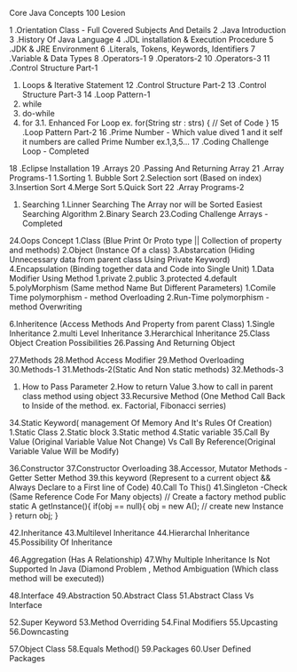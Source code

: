 Core Java Concepts 100 Lesion

1  .Orientation Class - Full Covered Subjects And Details
2  .Java Introduction 
3  .History Of Java Language
4  .JDL installation & Execution Procedure
5  .JDK & JRE Environment
6  .Literals, Tokens, Keywords, Identifiers
7  .Variable & Data Types
8  .Operators-1
9  .Operators-2
10 .Operators-3
11 .Control Structure Part-1 
  1. Loops & Iterative Statement
12 .Control Structure Part-2
13 .Control Structure Part-3
14 .Loop Pattern-1
  1. while
  2. do-while
  3. for
  3.1.  Enhanced For Loop
     ex. for(String str : strs) {
           // Set of Code
         }
15 .Loop Pattern Part-2
16 .Prime Number - Which value dived 1 and it self it numbers are called Prime Number ex.1,3,5...
17 .Coding Challenge Loop - Completed 

18 .Eclipse Installation
19 .Arrays
20 .Passing And Returning Array
21 .Array Programs-1
  1.Sorting
    1. Bubble Sort
    2.Selection sort (Based on index)
    3.Insertion Sort
    4.Merge Sort
    5.Quick Sort
22 .Array Programs-2
  1. Searching
       1.Linner Searching
           The Array nor will be Sorted
           Easiest Searching Algorithm
       2.Binary Search
23.Coding Challenge Arrays - Completed

24.Oops Concept
  1.Class (Blue Print Or Proto type || Collection of property and methods)
  2.Object (Instance Of a class)
  3.Abstarcation (Hiding Unnecessary data from parent class Using Private Keyword)
  4.Encapsulation (Binding together data and Code into Single Unit)
    1.Data Modifier Using Method
      1.private
      2.public
      3.protected
      4.default
  5.polyMorphism (Same method Name But Different Parameters)
	1.Comile Time polymorphism - method Overloading
	2.Run-Time polymorphism - method Overwriting

  6.Inheritence  (Access Methods And Property from parent Class)
      1.Single Inheritance
      2.multi Level Inheritance
      3.Herarchical Inheritance
25.Class Object Creation Possibilities
26.Passing And Returning Object

27.Methods
28.Method Access Modifier
29.Method Overloading
30.Methods-1
31.Methods-2(Static And Non static methods)
32.Methods-3
   1. How to Pass Parameter
   2.How to return Value
   3.how to call in parent class method using object
33.Recursive Method (One Method Call Back to Inside of the method. ex. Factorial, Fibonacci serries)

34.Static Keyword( management Of Memory And It's Rules Of Creation)
   1.Static Class
   2.Static block
   3.Static method
   4.Static variable
35.Call By Value (Original Variable Value Not Change)
	Vs 
   Call By Reference(Original Variable Value Will be Modify)


36.Constructor
37.Constructor Overloading 
38.Accessor, Mutator Methods - Getter Setter Method
39.this keyword (Represent to a current object && Always Declare to a First line of Code)
40.Call To This() 
41.Singleton -Check (Same Reference Code For Many objects)
	// Create a factory method
	public static A getInstance(){
		if(obj == null){
			obj = new A(); // create new Instance
		}
		return obj;
	}

42.Inheritance
43.Multilevel Inheritance 
44.Hierarchal Inheritance 
45.Possibility Of Inheritance 

46.Aggregation (Has A Relationship)
47.Why Multiple Inheritance Is Not Supported In Java (Diamond Problem , Method Ambiguation (Which class method will be executed))

48.Interface
49.Abstraction
50.Abstract Class 
51.Abstract Class Vs Interface

52.Super Keyword 
53.Method Overriding 
54.Final Modifiers 
55.Upcasting
56.Downcasting

57.Object Class 
58.Equals Method() 
59.Packages
60.User Defined Packages
